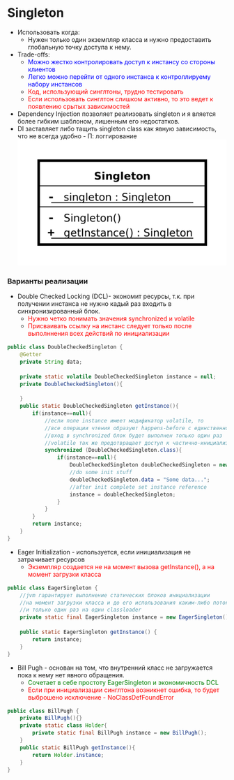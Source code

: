 # Singleton
* Использовать когда:
  + Нужен только один экземпляр класса и нужно предоставить глобальную точку доступа к нему.
* Trade-offs:
  + <span style = "color:blue">Можно жестко контролировать доступ к инстансу со стороны клиентов</span>
  + <span style = "color:blue">Легко можно перейти от одного инстанса к контроллируему набору инстансов</span>
  + <span style = "color:red">Код, использующий синглтоны, трудно тестировать</span>
  + <span style = "color:red">Если использовать синглтон слишком активно, то это ведет к появлению срытых зависимостей</span>  
* Dependency Injection позволяет реализовать singleton и я вляется
более гибким шаблоном, лишенным его недостатков.
* DI заставляет либо тащить singleton class как явную зависимость, что не всегда удобно - П: логгирование   
![singleton](singleton.png)
### Варианты реализации
* Double Checked Locking (DCL)- экономит ресурсы, т.к. при получении инстанса не нужно кадый раз входить в синхронизированный блок.
  + <span style = "color:red">Нужно четко понимать значения synchronized и volatile</span>
  + <span style = "color:red">Присваивать ссылку на инстанс следует только после выполннения всех действий по инициализации</span>  
```java
public class DoubleCheckedSingleton {
    @Getter
    private String data;
    
    private static volatile DoubleCheckedSingleton instance = null;
    private DoubleCheckedSingleton(){

    }
    public static DoubleCheckedSingleton getInstance(){
        if(instance==null){
            //если поле instance имеет модификатор volatile, то
            //все операции чтения образуют happens-before с единственной операцией записи
            //вход в synchronized блок будет выполнен только один раз
            //volatile так же предотвращает доступ к частично-инициализированным объектам
            synchronized (DoubleCheckedSingleton.class){
                if(instance==null){
                    DoubleCheckedSingleton doubleCheckedSingleton = new DoubleCheckedSingleton();
                    //do some init stuff
                    doubleCheckedSingleton.data = "Some data...";
                    //after init complete set instance reference
                    instance = doubleCheckedSingleton;
                }
            }
        }
        return instance;
    }
}

```  
* Eager Initialization - используется, если инициализация не затрачивает ресурсов
  + <span style = "color:red">Экземпляр создается не на момент вызова getInstance(), а на момент загрузки класса</span>
```java
public class EagerSingleton {
    //jvm гарантирует выполнение статических блоков инициализации
    //на момент загрузки класса и до его использования каким-либо потоком
    //и только один раз на один classloader
    private static final EagerSingleton instance = new EagerSingleton();

    public static EagerSingleton getInstance() {
        return instance;
    }
}
```
* Bill Pugh - основан на том, что внутренний класс не загружается
пока к нему нет явного обращения. 
  + <span style = "color:green">Сочетает в себе простоту EagerSingleton и экономичность DCL</span>
  + <span style = "color:red">Если при инициализации синглтона возникнет ошибка, то будет выброшено исключение - NoClassDefFoundError</span>  
```java
public class BillPugh {
    private BillPugh(){}
    private static class Holder{
        private static final BillPugh instance = new BillPugh();
    }
    public static BillPugh getInstance(){
        return Holder.instance;
    }
}
```    
